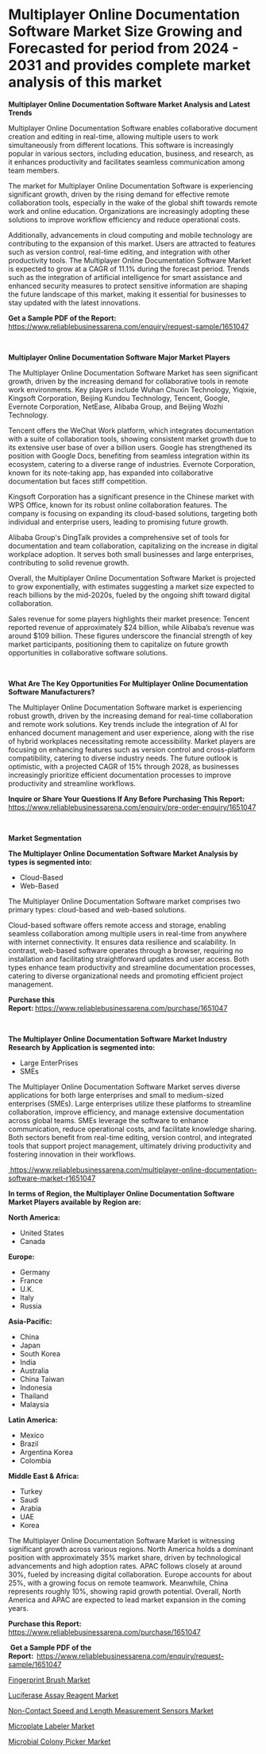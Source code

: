 <p><h1>Multiplayer Online Documentation Software Market Size Growing and Forecasted for period from 2024 - 2031 and provides complete market analysis of this market</h1></p><p><strong>Multiplayer Online Documentation Software Market Analysis and Latest Trends</strong></p>
<p><p>Multiplayer Online Documentation Software enables collaborative document creation and editing in real-time, allowing multiple users to work simultaneously from different locations. This software is increasingly popular in various sectors, including education, business, and research, as it enhances productivity and facilitates seamless communication among team members. </p><p>The market for Multiplayer Online Documentation Software is experiencing significant growth, driven by the rising demand for effective remote collaboration tools, especially in the wake of the global shift towards remote work and online education. Organizations are increasingly adopting these solutions to improve workflow efficiency and reduce operational costs. </p><p>Additionally, advancements in cloud computing and mobile technology are contributing to the expansion of this market. Users are attracted to features such as version control, real-time editing, and integration with other productivity tools. The Multiplayer Online Documentation Software Market is expected to grow at a CAGR of 11.1% during the forecast period. Trends such as the integration of artificial intelligence for smart assistance and enhanced security measures to protect sensitive information are shaping the future landscape of this market, making it essential for businesses to stay updated with the latest innovations.</p></p>
<p><strong>Get a Sample PDF of the Report:&nbsp;</strong> <a href="https://www.reliablebusinessarena.com/enquiry/request-sample/1651047?utm_campaign=1941&utm_medium=2&utm_source=Github&utm_content=ia&utm_term=27122024&utm_id=multiplayer-online-documentation-software">https://www.reliablebusinessarena.com/enquiry/request-sample/1651047</a></p>
<p>&nbsp;</p>
<p><strong>Multiplayer Online Documentation Software Major Market Players</strong></p>
<p><p>The Multiplayer Online Documentation Software Market has seen significant growth, driven by the increasing demand for collaborative tools in remote work environments. Key players include Wuhan Chuxin Technology, Yiqixie, Kingsoft Corporation, Beijing Kundou Technology, Tencent, Google, Evernote Corporation, NetEase, Alibaba Group, and Beijing Wozhi Technology.</p><p>Tencent offers the WeChat Work platform, which integrates documentation with a suite of collaboration tools, showing consistent market growth due to its extensive user base of over a billion users. Google has strengthened its position with Google Docs, benefiting from seamless integration within its ecosystem, catering to a diverse range of industries. Evernote Corporation, known for its note-taking app, has expanded into collaborative documentation but faces stiff competition.</p><p>Kingsoft Corporation has a significant presence in the Chinese market with WPS Office, known for its robust online collaboration features. The company is focusing on expanding its cloud-based solutions, targeting both individual and enterprise users, leading to promising future growth.</p><p>Alibaba Group's DingTalk provides a comprehensive set of tools for documentation and team collaboration, capitalizing on the increase in digital workplace adoption. It serves both small businesses and large enterprises, contributing to solid revenue growth.</p><p>Overall, the Multiplayer Online Documentation Software Market is projected to grow exponentially, with estimates suggesting a market size expected to reach billions by the mid-2020s, fueled by the ongoing shift toward digital collaboration.</p><p>Sales revenue for some players highlights their market presence: Tencent reported revenue of approximately $24 billion, while Alibaba’s revenue was around $109 billion. These figures underscore the financial strength of key market participants, positioning them to capitalize on future growth opportunities in collaborative software solutions.</p></p>
<p>&nbsp;</p>
<p><strong>What Are The Key Opportunities For Multiplayer Online Documentation Software Manufacturers?</strong></p>
<p><p>The Multiplayer Online Documentation Software market is experiencing robust growth, driven by the increasing demand for real-time collaboration and remote work solutions. Key trends include the integration of AI for enhanced document management and user experience, along with the rise of hybrid workplaces necessitating remote accessibility. Market players are focusing on enhancing features such as version control and cross-platform compatibility, catering to diverse industry needs. The future outlook is optimistic, with a projected CAGR of 15% through 2028, as businesses increasingly prioritize efficient documentation processes to improve productivity and streamline workflows.</p></p>
<p><strong>Inquire or Share Your Questions If Any Before Purchasing This Report:</strong> <a href="https://www.reliablebusinessarena.com/enquiry/pre-order-enquiry/1651047?utm_campaign=1941&utm_medium=2&utm_source=Github&utm_content=ia&utm_term=27122024&utm_id=multiplayer-online-documentation-software">https://www.reliablebusinessarena.com/enquiry/pre-order-enquiry/1651047</a></p>
<p>&nbsp;</p>
<p><strong>Market Segmentation</strong></p>
<p><strong>The Multiplayer Online Documentation Software Market Analysis by types is segmented into:</strong></p>
<p><ul><li>Cloud-Based</li><li>Web-Based</li></ul></p>
<p><p>The Multiplayer Online Documentation Software market comprises two primary types: cloud-based and web-based solutions. </p><p>Cloud-based software offers remote access and storage, enabling seamless collaboration among multiple users in real-time from anywhere with internet connectivity. It ensures data resilience and scalability. In contrast, web-based software operates through a browser, requiring no installation and facilitating straightforward updates and user access. Both types enhance team productivity and streamline documentation processes, catering to diverse organizational needs and promoting efficient project management.</p></p>
<p><strong>Purchase this Report:&nbsp;</strong><a href="https://www.reliablebusinessarena.com/purchase/1651047?utm_campaign=1941&utm_medium=2&utm_source=Github&utm_content=ia&utm_term=27122024&utm_id=multiplayer-online-documentation-software">https://www.reliablebusinessarena.com/purchase/1651047</a></p>
<p>&nbsp;</p>
<p><strong>The Multiplayer Online Documentation Software Market Industry Research by Application is segmented into:</strong></p>
<p><ul><li>Large EnterPrises</li><li>SMEs</li></ul></p>
<p><p>The Multiplayer Online Documentation Software Market serves diverse applications for both large enterprises and small to medium-sized enterprises (SMEs). Large enterprises utilize these platforms to streamline collaboration, improve efficiency, and manage extensive documentation across global teams. SMEs leverage the software to enhance communication, reduce operational costs, and facilitate knowledge sharing. Both sectors benefit from real-time editing, version control, and integrated tools that support project management, ultimately driving productivity and fostering innovation in their workflows.</p></p>
<p><a href="https://www.reliablebusinessarena.com/multiplayer-online-documentation-software-market-r1651047?utm_campaign=1941&utm_medium=2&utm_source=Github&utm_content=ia&utm_term=27122024&utm_id=multiplayer-online-documentation-software">&nbsp;https://www.reliablebusinessarena.com/multiplayer-online-documentation-software-market-r1651047</a></p>
<p><strong>In terms of Region, the Multiplayer Online Documentation Software Market Players available by Region are:</strong></p>
<p>
    <p> <strong> North America: </strong>
        <ul>
            <li>United States</li>
            <li>Canada</li>
        </ul>
        </p> 
    <p> <strong> Europe: </strong>
        <ul>
            <li>Germany</li>
            <li>France</li>
            <li>U.K.</li>
            <li>Italy</li>
            <li>Russia</li>
        </ul>
        </p> 
    <p> <strong> Asia-Pacific: </strong>
        <ul>
            <li>China</li>
            <li>Japan</li>
            <li>South Korea</li>
            <li>India</li>
            <li>Australia</li>
            <li>China Taiwan</li>
            <li>Indonesia</li>
            <li>Thailand</li>
            <li>Malaysia</li>
        </ul>
        </p> 
    <p> <strong> Latin America: </strong>
        <ul>
            <li>Mexico</li>
            <li>Brazil</li>
            <li>Argentina Korea</li>
            <li>Colombia</li>
        </ul>
        </p> 
    <p> <strong> Middle East & Africa: </strong>
        <ul>
            <li>Turkey</li>
            <li>Saudi</li>
            <li>Arabia</li>
            <li>UAE</li>
            <li>Korea</li>
        </ul>
    </p>
    </p>
<p><p>The Multiplayer Online Documentation Software Market is witnessing significant growth across various regions. North America holds a dominant position with approximately 35% market share, driven by technological advancements and high adoption rates. APAC follows closely at around 30%, fueled by increasing digital collaboration. Europe accounts for about 25%, with a growing focus on remote teamwork. Meanwhile, China represents roughly 10%, showing rapid growth potential. Overall, North America and APAC are expected to lead market expansion in the coming years.</p></p>
<p><strong>Purchase this Report: </strong><a href="https://www.reliablebusinessarena.com/purchase/1651047?utm_campaign=1941&utm_medium=2&utm_source=Github&utm_content=ia&utm_term=27122024&utm_id=multiplayer-online-documentation-software">https://www.reliablebusinessarena.com/purchase/1651047</a></p>
<p>&nbsp;<strong>Get a Sample PDF of the Report:&nbsp;&nbsp;</strong><a href="https://www.reliablebusinessarena.com/enquiry/request-sample/1651047?utm_campaign=1941&utm_medium=2&utm_source=Github&utm_content=ia&utm_term=27122024&utm_id=multiplayer-online-documentation-software">https://www.reliablebusinessarena.com/enquiry/request-sample/1651047</a></p>
<p><strong></strong></p>
<p><p><a href="https://www.linkedin.com/pulse/synopsis-global-fingerprint-brush-market-trend-its-rapid-growth-ll6wf?utm_campaign=1941&utm_medium=2&utm_source=Github&utm_content=ia&utm_term=27122024&utm_id=multiplayer-online-documentation-software">Fingerprint Brush Market</a></p><p><a href="https://www.linkedin.com/pulse/luciferase-assay-reagent-market-size-share-research-report-2024-2031-rx8ff?utm_campaign=1941&utm_medium=2&utm_source=Github&utm_content=ia&utm_term=27122024&utm_id=multiplayer-online-documentation-software">Luciferase Assay Reagent Market</a></p><p><a href="https://github.com/mahnoor2003/Market-Research-Report-List-6/blob/main/non-contact-speed-and-length-measurement-sensors-market.md?utm_campaign=1941&utm_medium=2&utm_source=Github&utm_content=ia&utm_term=27122024&utm_id=multiplayer-online-documentation-software">Non-Contact Speed and Length Measurement Sensors Market</a></p><p><a href="https://www.linkedin.com/pulse/microplate-labeler-market-analysis-revenue-forecast-118-cagr-ijwme?utm_campaign=1941&utm_medium=2&utm_source=Github&utm_content=ia&utm_term=27122024&utm_id=multiplayer-online-documentation-software">Microplate Labeler Market</a></p><p><a href="https://www.linkedin.com/pulse/microbial-colony-picker-market-size-expansion-forecast-from-amole?utm_campaign=1941&utm_medium=2&utm_source=Github&utm_content=ia&utm_term=27122024&utm_id=multiplayer-online-documentation-software">Microbial Colony Picker Market</a></p></p>